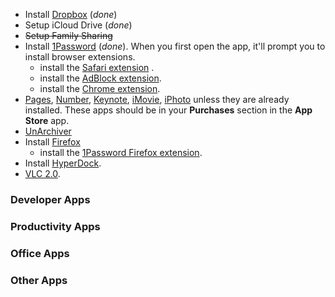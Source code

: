 * Install [Dropbox]() (*done*)
* Setup iCloud Drive (*done*)
* ~~Setup Family Sharing~~
* Install [1Password]() (*done*). When you first open the app, it'll prompt you to install browser extensions.
    * install the [Safari extension](https://agilebits.com/onepassword/extensions) .
    * install the [AdBlock extension](https://getadblock.com/installed/?u=jfvg58qo82603959).
    * install the [Chrome extension](https://agilebits.com/onepassword/extensions/chrome?beta=false).
* [Pages](), [Number](), [Keynote](), [iMovie](), [iPhoto]() unless they are already installed. These apps should be in your **Purchases** section in the **App Store** app.
* [UnArchiver](https://itunes.apple.com/gb/app/the-unarchiver/id425424353?mt=12)
* Install [Firefox](https://www.mozilla.org/en-GB/firefox/new/)
    * install the [1Password Firefox extension](https://agilebits.com/onepassword/extensions/firefox?beta=false).
* Install [HyperDock](http://hyperdock.bahoom.com/get).
* [VLC 2.0]().

### Developer Apps

### Productivity Apps

### Office Apps

### Other Apps